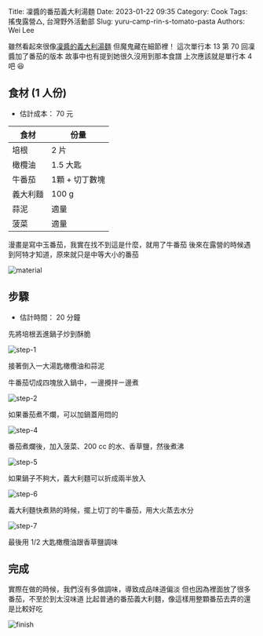 Title: 凜醬的番茄義大利湯麵
Date: 2023-01-22 09:35
Category: Cook
Tags: 搖曳露營△, 台灣野外活動部
Slug: yuru-camp-rin-s-tomato-pasta
Authors: Wei Lee

雖然看起來很像[凜醬的義大利湯麵]({filename}/posts/cook/2023/2-yuru-camp-rin-s-soup-pasta.md)
但魔鬼藏在細節裡！
這次單行本 13 第 70 回凜醬加了番茄的版本
故事中也有提到她很久沒用到那本食譜
上次應該就是單行本 4 吧 😆

<!--more-->

## 食材 (1 人份)
* 估計成本： 70 元

| 食材 | 份量 |
|---|---|
| 培根 | 2 片 |
| 橄欖油 | 1.5 大匙 |
| 牛番茄 | 1顆 + 切丁數塊|
| 義大利麵 | 100 g |
| 蒜泥 | 適量 |
| 菠菜 | 適量 |

漫畫是寫中玉番茄，我實在找不到這是什麼，就用了牛番茄
後來在露營的時候遇到阿特才知道，原來就只是中等大小的番茄

![material](/images/post-images/2023-yuru-camp-rin-s-tomato-pasta/material.jpeg)


## 步驟
* 估計時間： 20 分鐘

先將培根丟進鍋子炒到酥脆

![step-1](/images/post-images/2023-yuru-camp-rin-s-tomato-pasta/step-1.jpeg)

接著倒入一大湯匙橄欖油和蒜泥

牛番茄切成四塊放入鍋中，一邊攪拌ㄧ邊煮

![step-2](/images/post-images/2023-yuru-camp-rin-s-tomato-pasta/step-2.jpeg)

如果番茄煮不爛，可以加鍋蓋用悶的

![step-4](/images/post-images/2023-yuru-camp-rin-s-tomato-pasta/step-4.jpeg)

番茄煮爛後，加入菠菜、200 cc 的水、香草鹽，然後煮沸

![step-5](/images/post-images/2023-yuru-camp-rin-s-tomato-pasta/step-5.jpeg)

如果鍋子不夠大，義大利麵可以折成兩半放入

![step-6](/images/post-images/2023-yuru-camp-rin-s-tomato-pasta/step-6.jpeg)

義大利麵快煮熟的時候，擺上切丁的牛番茄，用大火蒸去水分

![step-7](/images/post-images/2023-yuru-camp-rin-s-tomato-pasta/step-7.jpeg)

最後用 1/2 大匙橄欖油跟香草鹽調味

## 完成

實際在做的時候，我們沒有多做調味，導致成品味道偏淡
但也因為裡面放了很多番茄，不至於到太沒味道
比起普通的番茄義大利麵，像這樣用整顆番茄去弄的還是比較好吃

![finish](/images/post-images/2023-yuru-camp-rin-s-tomato-pasta/finish.jpeg)
